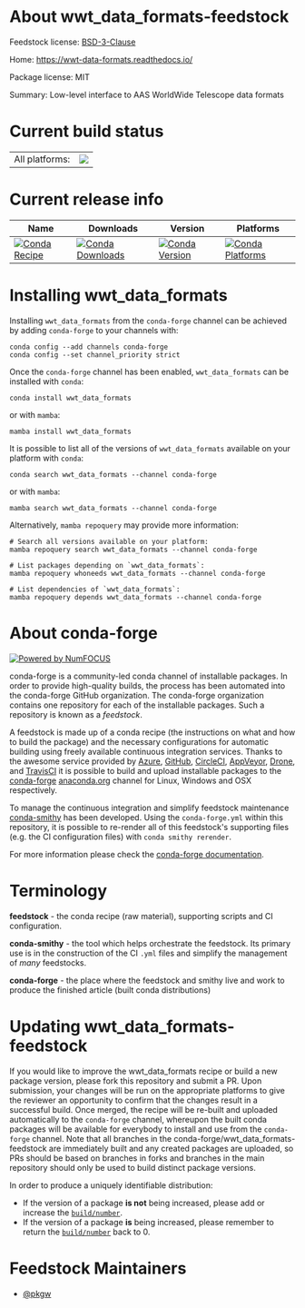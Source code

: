 About wwt_data_formats-feedstock
================================

Feedstock license: [BSD-3-Clause](https://github.com/conda-forge/wwt_data_formats-feedstock/blob/main/LICENSE.txt)

Home: https://wwt-data-formats.readthedocs.io/

Package license: MIT

Summary: Low-level interface to AAS WorldWide Telescope data formats

Current build status
====================


<table><tr><td>All platforms:</td>
    <td>
      <a href="https://dev.azure.com/conda-forge/feedstock-builds/_build/latest?definitionId=10762&branchName=main">
        <img src="https://dev.azure.com/conda-forge/feedstock-builds/_apis/build/status/wwt_data_formats-feedstock?branchName=main">
      </a>
    </td>
  </tr>
</table>

Current release info
====================

| Name | Downloads | Version | Platforms |
| --- | --- | --- | --- |
| [![Conda Recipe](https://img.shields.io/badge/recipe-wwt_data_formats-green.svg)](https://anaconda.org/conda-forge/wwt_data_formats) | [![Conda Downloads](https://img.shields.io/conda/dn/conda-forge/wwt_data_formats.svg)](https://anaconda.org/conda-forge/wwt_data_formats) | [![Conda Version](https://img.shields.io/conda/vn/conda-forge/wwt_data_formats.svg)](https://anaconda.org/conda-forge/wwt_data_formats) | [![Conda Platforms](https://img.shields.io/conda/pn/conda-forge/wwt_data_formats.svg)](https://anaconda.org/conda-forge/wwt_data_formats) |

Installing wwt_data_formats
===========================

Installing `wwt_data_formats` from the `conda-forge` channel can be achieved by adding `conda-forge` to your channels with:

```
conda config --add channels conda-forge
conda config --set channel_priority strict
```

Once the `conda-forge` channel has been enabled, `wwt_data_formats` can be installed with `conda`:

```
conda install wwt_data_formats
```

or with `mamba`:

```
mamba install wwt_data_formats
```

It is possible to list all of the versions of `wwt_data_formats` available on your platform with `conda`:

```
conda search wwt_data_formats --channel conda-forge
```

or with `mamba`:

```
mamba search wwt_data_formats --channel conda-forge
```

Alternatively, `mamba repoquery` may provide more information:

```
# Search all versions available on your platform:
mamba repoquery search wwt_data_formats --channel conda-forge

# List packages depending on `wwt_data_formats`:
mamba repoquery whoneeds wwt_data_formats --channel conda-forge

# List dependencies of `wwt_data_formats`:
mamba repoquery depends wwt_data_formats --channel conda-forge
```


About conda-forge
=================

[![Powered by
NumFOCUS](https://img.shields.io/badge/powered%20by-NumFOCUS-orange.svg?style=flat&colorA=E1523D&colorB=007D8A)](https://numfocus.org)

conda-forge is a community-led conda channel of installable packages.
In order to provide high-quality builds, the process has been automated into the
conda-forge GitHub organization. The conda-forge organization contains one repository
for each of the installable packages. Such a repository is known as a *feedstock*.

A feedstock is made up of a conda recipe (the instructions on what and how to build
the package) and the necessary configurations for automatic building using freely
available continuous integration services. Thanks to the awesome service provided by
[Azure](https://azure.microsoft.com/en-us/services/devops/), [GitHub](https://github.com/),
[CircleCI](https://circleci.com/), [AppVeyor](https://www.appveyor.com/),
[Drone](https://cloud.drone.io/welcome), and [TravisCI](https://travis-ci.com/)
it is possible to build and upload installable packages to the
[conda-forge](https://anaconda.org/conda-forge) [anaconda.org](https://anaconda.org/)
channel for Linux, Windows and OSX respectively.

To manage the continuous integration and simplify feedstock maintenance
[conda-smithy](https://github.com/conda-forge/conda-smithy) has been developed.
Using the ``conda-forge.yml`` within this repository, it is possible to re-render all of
this feedstock's supporting files (e.g. the CI configuration files) with ``conda smithy rerender``.

For more information please check the [conda-forge documentation](https://conda-forge.org/docs/).

Terminology
===========

**feedstock** - the conda recipe (raw material), supporting scripts and CI configuration.

**conda-smithy** - the tool which helps orchestrate the feedstock.
                   Its primary use is in the construction of the CI ``.yml`` files
                   and simplify the management of *many* feedstocks.

**conda-forge** - the place where the feedstock and smithy live and work to
                  produce the finished article (built conda distributions)


Updating wwt_data_formats-feedstock
===================================

If you would like to improve the wwt_data_formats recipe or build a new
package version, please fork this repository and submit a PR. Upon submission,
your changes will be run on the appropriate platforms to give the reviewer an
opportunity to confirm that the changes result in a successful build. Once
merged, the recipe will be re-built and uploaded automatically to the
`conda-forge` channel, whereupon the built conda packages will be available for
everybody to install and use from the `conda-forge` channel.
Note that all branches in the conda-forge/wwt_data_formats-feedstock are
immediately built and any created packages are uploaded, so PRs should be based
on branches in forks and branches in the main repository should only be used to
build distinct package versions.

In order to produce a uniquely identifiable distribution:
 * If the version of a package **is not** being increased, please add or increase
   the [``build/number``](https://docs.conda.io/projects/conda-build/en/latest/resources/define-metadata.html#build-number-and-string).
 * If the version of a package **is** being increased, please remember to return
   the [``build/number``](https://docs.conda.io/projects/conda-build/en/latest/resources/define-metadata.html#build-number-and-string)
   back to 0.

Feedstock Maintainers
=====================

* [@pkgw](https://github.com/pkgw/)


